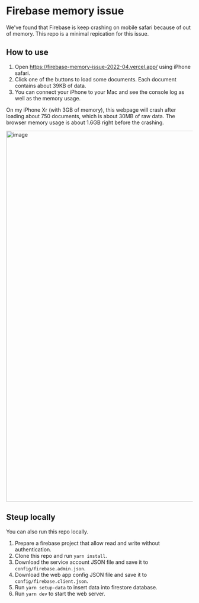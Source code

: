 # Firebase memory issue

We've found that Firebase is keep crashing on mobile safari because of out of memory. This repo is a minimal repication for this issue.

## How to use

1. Open https://firebase-memory-issue-2022-04.vercel.app/ using iPhone safari.
2. Click one of the buttons to load some documents. Each document contains about 39KB of data.
3. You can connect your iPhone to your Mac and see the console log as well as the memory usage.

On my iPhone Xr (with 3GB of memory), this webpage will crash after loading about 750 documents, which is about 30MB of raw data. The browser memory usage is about 1.6GB right before the crashing.

<img width="999" alt="image" src="https://user-images.githubusercontent.com/24715727/161531926-109f82e5-7f4d-4d66-a55a-558da5a78419.png">


## Steup locally

You can also run this repo locally.

1. Prepare a firebase project that allow read and write without authentication.
2. Clone this repo and run `yarn install`.
3. Download the service account JSON file and save it to `config/firebase.admin.json`.
4. Download the web app config JSON file and save it to `config/firebase.client.json`.
5. Run `yarn setup-data` to insert data into firestore database.
6. Run `yarn dev` to start the web server.
